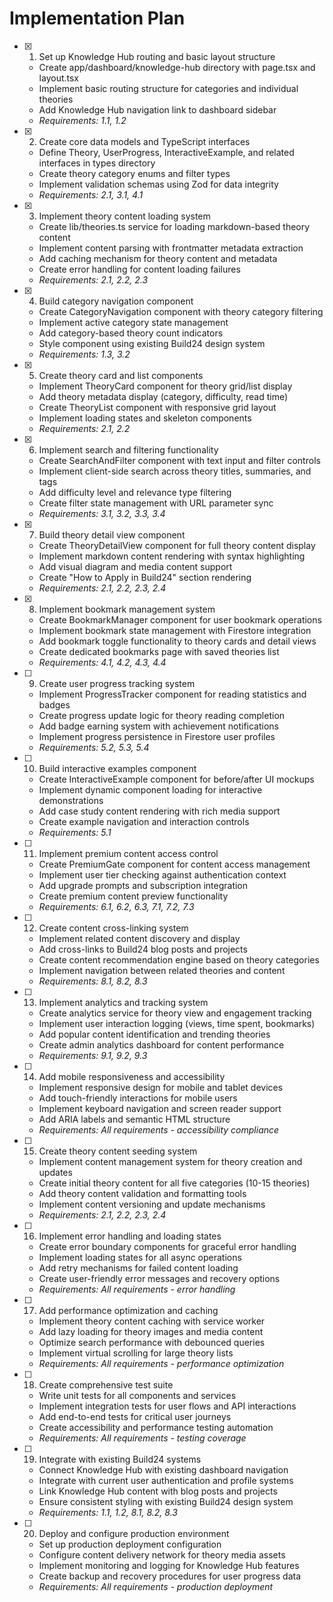 # Implementation Plan

- [x] 1. Set up Knowledge Hub routing and basic layout structure
  - Create app/dashboard/knowledge-hub directory with page.tsx and layout.tsx
  - Implement basic routing structure for categories and individual theories
  - Add Knowledge Hub navigation link to dashboard sidebar
  - _Requirements: 1.1, 1.2_

- [x] 2. Create core data models and TypeScript interfaces
  - Define Theory, UserProgress, InteractiveExample, and related interfaces in types directory
  - Create theory category enums and filter types
  - Implement validation schemas using Zod for data integrity
  - _Requirements: 2.1, 3.1, 4.1_

- [x] 3. Implement theory content loading system
  - Create lib/theories.ts service for loading markdown-based theory content
  - Implement content parsing with frontmatter metadata extraction
  - Add caching mechanism for theory content and metadata
  - Create error handling for content loading failures
  - _Requirements: 2.1, 2.2, 2.3_

- [x] 4. Build category navigation component
  - Create CategoryNavigation component with theory category filtering
  - Implement active category state management
  - Add category-based theory count indicators
  - Style component using existing Build24 design system
  - _Requirements: 1.3, 3.2_

- [x] 5. Create theory card and list components
  - Implement TheoryCard component for theory grid/list display
  - Add theory metadata display (category, difficulty, read time)
  - Create TheoryList component with responsive grid layout
  - Implement loading states and skeleton components
  - _Requirements: 2.1, 2.2_

- [x] 6. Implement search and filtering functionality
  - Create SearchAndFilter component with text input and filter controls
  - Implement client-side search across theory titles, summaries, and tags
  - Add difficulty level and relevance type filtering
  - Create filter state management with URL parameter sync
  - _Requirements: 3.1, 3.2, 3.3, 3.4_

- [x] 7. Build theory detail view component
  - Create TheoryDetailView component for full theory content display
  - Implement markdown content rendering with syntax highlighting
  - Add visual diagram and media content support
  - Create "How to Apply in Build24" section rendering
  - _Requirements: 2.1, 2.2, 2.3, 2.4_

- [x] 8. Implement bookmark management system
  - Create BookmarkManager component for user bookmark operations
  - Implement bookmark state management with Firestore integration
  - Add bookmark toggle functionality to theory cards and detail views
  - Create dedicated bookmarks page with saved theories list
  - _Requirements: 4.1, 4.2, 4.3, 4.4_

- [ ] 9. Create user progress tracking system
  - Implement ProgressTracker component for reading statistics and badges
  - Create progress update logic for theory reading completion
  - Add badge earning system with achievement notifications
  - Implement progress persistence in Firestore user profiles
  - _Requirements: 5.2, 5.3, 5.4_

- [ ] 10. Build interactive examples component
  - Create InteractiveExample component for before/after UI mockups
  - Implement dynamic component loading for interactive demonstrations
  - Add case study content rendering with rich media support
  - Create example navigation and interaction controls
  - _Requirements: 5.1_

- [ ] 11. Implement premium content access control
  - Create PremiumGate component for content access management
  - Implement user tier checking against authentication context
  - Add upgrade prompts and subscription integration
  - Create premium content preview functionality
  - _Requirements: 6.1, 6.2, 6.3, 7.1, 7.2, 7.3_

- [ ] 12. Create content cross-linking system
  - Implement related content discovery and display
  - Add cross-links to Build24 blog posts and projects
  - Create content recommendation engine based on theory categories
  - Implement navigation between related theories and content
  - _Requirements: 8.1, 8.2, 8.3_

- [ ] 13. Implement analytics and tracking system
  - Create analytics service for theory view and engagement tracking
  - Implement user interaction logging (views, time spent, bookmarks)
  - Add popular content identification and trending theories
  - Create admin analytics dashboard for content performance
  - _Requirements: 9.1, 9.2, 9.3_

- [ ] 14. Add mobile responsiveness and accessibility
  - Implement responsive design for mobile and tablet devices
  - Add touch-friendly interactions for mobile users
  - Implement keyboard navigation and screen reader support
  - Add ARIA labels and semantic HTML structure
  - _Requirements: All requirements - accessibility compliance_

- [ ] 15. Create theory content seeding system
  - Implement content management system for theory creation and updates
  - Create initial theory content for all five categories (10-15 theories)
  - Add theory content validation and formatting tools
  - Implement content versioning and update mechanisms
  - _Requirements: 2.1, 2.2, 2.3, 2.4_

- [ ] 16. Implement error handling and loading states
  - Create error boundary components for graceful error handling
  - Implement loading states for all async operations
  - Add retry mechanisms for failed content loading
  - Create user-friendly error messages and recovery options
  - _Requirements: All requirements - error handling_

- [ ] 17. Add performance optimization and caching
  - Implement theory content caching with service worker
  - Add lazy loading for theory images and media content
  - Optimize search performance with debounced queries
  - Implement virtual scrolling for large theory lists
  - _Requirements: All requirements - performance optimization_

- [ ] 18. Create comprehensive test suite
  - Write unit tests for all components and services
  - Implement integration tests for user flows and API interactions
  - Add end-to-end tests for critical user journeys
  - Create accessibility and performance testing automation
  - _Requirements: All requirements - testing coverage_

- [ ] 19. Integrate with existing Build24 systems
  - Connect Knowledge Hub with existing dashboard navigation
  - Integrate with current user authentication and profile systems
  - Link Knowledge Hub content with blog posts and projects
  - Ensure consistent styling with existing Build24 design system
  - _Requirements: 1.1, 1.2, 8.1, 8.2, 8.3_

- [ ] 20. Deploy and configure production environment
  - Set up production deployment configuration
  - Configure content delivery network for theory media assets
  - Implement monitoring and logging for Knowledge Hub features
  - Create backup and recovery procedures for user progress data
  - _Requirements: All requirements - production deployment_
